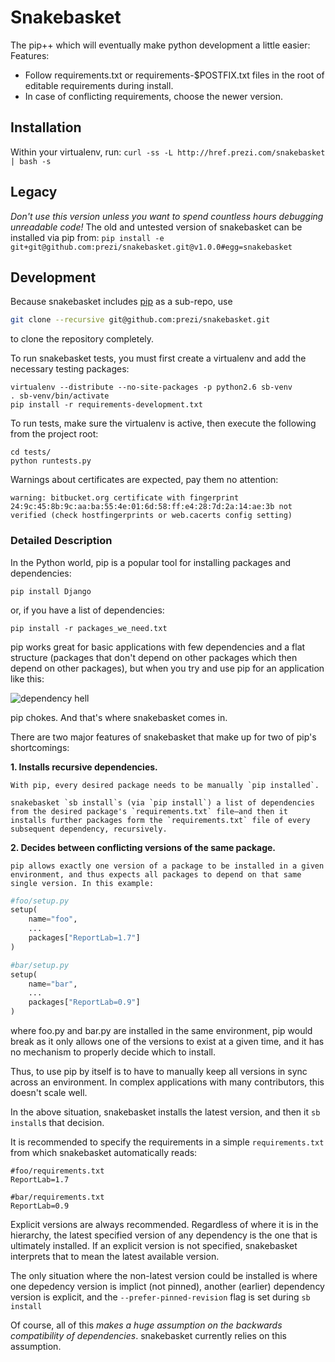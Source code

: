 Snakebasket
===============

The pip++ which will eventually make python development a little easier:
Features:
 * Follow requirements.txt or requirements-$POSTFIX.txt files in 
   the root of editable requirements during install.
 * In case of conflicting requirements, choose the newer version.

Installation
---
Within your virtualenv, run:
`curl -ss -L http://href.prezi.com/snakebasket | bash -s`

Legacy
---
*Don't use this version unless you want to spend countless hours debugging unreadable code!*
The old and untested version of snakebasket can be installed via pip from:
`pip install -e git+git@github.com:prezi/snakebasket.git@v1.0.0#egg=snakebasket`

Development
---
Because snakebasket includes [pip](http://pypi.python.org/pypi/pip) as a sub-repo, use
```bash
git clone --recursive git@github.com:prezi/snakebasket.git 
```
to clone the repository completely.


To run snakebasket tests, you must first create a virtualenv
and add the necessary testing packages:
```
virtualenv --distribute --no-site-packages -p python2.6 sb-venv
. sb-venv/bin/activate
pip install -r requirements-development.txt 
```
To run tests, make sure the virtualenv is active, then execute the
following from the project root:
```
cd tests/
python runtests.py
```
Warnings about certificates are expected, pay them no attention:
```
warning: bitbucket.org certificate with fingerprint 24:9c:45:8b:9c:aa:ba:55:4e:01:6d:58:ff:e4:28:7d:2a:14:ae:3b not verified (check hostfingerprints or web.cacerts config setting)
```

### Detailed Description
In the Python world, pip is a popular tool for installing packages and dependencies:

`pip install Django`

or, if you have a list of dependencies:

`pip install -r packages_we_need.txt`

pip works great for basic applications with few dependencies and a flat structure (packages that don't depend on other packages which then  depend on other packages), but when you try and use pip for an application like this:

![dependency hell](https://github.com/prezi/snakebasket/wiki/dependency_hell.jpg)

pip chokes. And that's where snakebasket comes in.

There are two major features of snakebasket that make up for two of pip's shortcomings: 

**1. Installs recursive dependencies.**

    With pip, every desired package needs to be manually `pip installed`.

    snakebasket `sb install`s (via `pip install`) a list of dependencies from the desired package's `requirements.txt` file—and then it installs further packages form the `requirements.txt` file of every subsequent dependency, recursively.

**2. Decides between conflicting versions of the same package.**

    pip allows exactly one version of a package to be installed in a given environment, and thus expects all packages to depend on that same single version. In this example:

```python
#foo/setup.py
setup(
    name="foo",
    ...
    packages["ReportLab=1.7"]
)
```

```python
#bar/setup.py
setup(
    name="bar",
    ...
    packages["ReportLab=0.9"]
)
```

where foo.py and bar.py are installed in the same environment, pip would break as it only allows one of the versions to exist at a given time, and it has no mechanism to properly decide which to install.

Thus, to use pip by itself is to have to manually keep all versions in sync across an environment. In complex applications with many contributors, this doesn't scale well.

In the above situation, snakebasket installs the latest version, and then it `sb install`s that decision.

It is recommended to specify the requirements in a simple `requirements.txt` from which snakebasket automatically reads:
```
#foo/requirements.txt
ReportLab=1.7
```

```
#bar/requirements.txt
ReportLab=0.9
```

Explicit versions are always recommended. Regardless of where it is in the hierarchy, the latest specified version of any dependency is the one that is ultimately installed. If an explicit version is not specified, snakebasket interprets that to mean the latest available version.

The only situation where the non-latest version could be installed is where one depedency version is implict (not pinned), another (earlier) dependency version is explicit, and the `--prefer-pinned-revision` flag is set during `sb install`

Of course, all of this *makes a huge assumption on the backwards compatibility of dependencies*. snakebasket currently relies on this assumption.

